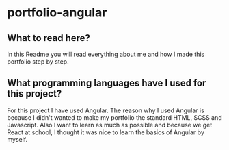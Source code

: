 # portfolio-angular

## What to read here?
In this Readme you will read everything about me and how I made this portfolio step by step. 

## What programming languages have I used for this project?
For this project I have used Angular. The reason why I used Angular is because
I didn't wanted to make my portfolio the standard HTML, SCSS and Javascript.
Also I want to learn as much as possible and because we get React at school,
I thought it was nice to learn the basics of Angular by myself. 
